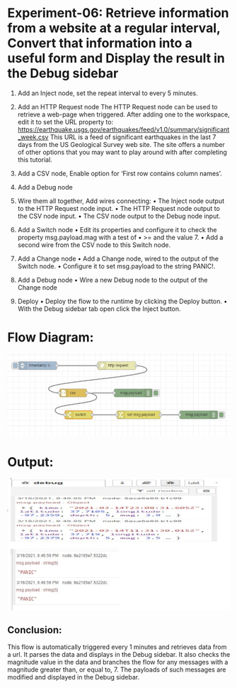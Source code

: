 # Experiment-06: Retrieve information from a website at a regular interval, Convert that information into a useful form and Display the result in the Debug sidebar
1. Add an Inject node, set the repeat interval to every 5 minutes.
2. Add an HTTP Request node
The HTTP Request node can be used to retrieve a web-page when triggered.
After adding one to the workspace, edit it to set the URL property to: https://earthquake.usgs.gov/earthquakes/feed/v1.0/summary/significant_week.csv
This URL is a feed of significant earthquakes in the last 7 days from the US Geological Survey web site.
The site offers a number of other options that you may want to play around with after completing this tutorial.

3. Add a CSV node, Enable option for ‘First row contains column names’.
4. Add a Debug node
5. Wire them all together, Add wires connecting:
•	The Inject node output to the HTTP Request node input.
•	The HTTP Request node output to the CSV node input.
•	The CSV node output to the Debug node input.
6. Add a Switch node
•	Edit its properties and configure it to check the property msg.payload.mag with a test of
•	>= and the value 7.
•	Add a second wire from the CSV node to this Switch node.
7. Add a Change node
•	Add a Change node, wired to the output of the Switch node.
•	Configure it to set msg.payload to the string PANIC!.
8. Add a Debug node
•	Wire a new Debug node to the output of the Change node
9. Deploy
•	Deploy the flow to the runtime by clicking the Deploy button.
•	With the Debug sidebar tab open click the Inject button.



# Flow Diagram:
![outcome](./input.jpg)

# Output:
![outcome](./output.JPG)

## Conclusion:
This flow is automatically triggered every 1 minutes and retrieves data from a url. It parses the data and displays in the Debug sidebar. It also checks the magnitude value in the data and branches the flow for any messages with a magnitude greater than, or equal to, 7. The payloads of such messages are modified and displayed in the Debug sidebar.

